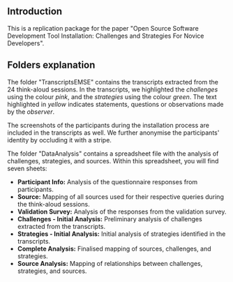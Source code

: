 ## Introduction

This is a replication package for the paper "Open Source Software Development Tool Installation: Challenges and Strategies For Novice Developers".

## Folders explanation

The folder "TranscriptsEMSE" contains the transcripts extracted from the 24 think-aloud sessions. In the transcripts, we highlighted the *challenges* using the colour *pink*, and the *strategies* using the colour *green*. The text highlighted in *yellow* indicates statements, questions or observations made by the *observer*. 

The screenshots of the participants during the installation process are included in the transcripts as well. We further anonymise the participants' identity by occluding it with a stripe.

The folder "DataAnalysis" contains a spreadsheet file with the analysis of challenges, strategies, and sources. Within this spreadsheet, you will find seven sheets:

- **Participant Info:** Analysis of the questionnaire responses from participants.  
- **Source:** Mapping of all sources used for their respective queries during the think-aloud sessions.  
- **Validation Survey:** Analysis of the responses from the validation survey.  
- **Challenges - Initial Analysis:** Preliminary analysis of challenges extracted from the transcripts.  
- **Strategies - Initial Analysis:** Initial analysis of strategies identified in the transcripts.  
- **Complete Analysis:** Finalised mapping of sources, challenges, and strategies.  
- **Source Analysis:** Mapping of relationships between challenges, strategies, and sources.  

